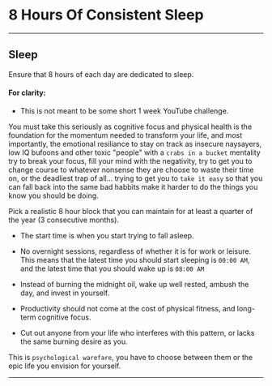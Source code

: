 # 8 Hours Of Consistent Sleep
_______________________________________________________________________________
## Sleep

Ensure that 8 hours of each day are dedicated to sleep.

#### For clarity:

- This is not meant to be some short 1 week YouTube challenge. 

You must take this seriously as cognitive focus and physical health is the 
foundation for the momentum needed to transform your life, 
and most importantly, the emotional resiliance to stay on track as 
insecure naysayers, low IQ bufoons and other toxic "people" 
with a `crabs in a bucket` mentality try to break your focus, 
fill your mind with the negativity, 
try to get you to change course to whatever nonsense they are choose to waste
their time on, or the deadliest trap of all... 
trying to get you to `take it easy` so that you can fall back into the same
bad habbits make it harder to do the things you know you should be doing.

Pick a realistic 8 hour block that you can maintain for at least a quarter
of the year (3 consecutive months).

- The start time is when you start trying to fall asleep.

- No overnight sessions, regardless of whether it is for work or leisure.
This means that the latest time you should start sleeping is `00:00 AM`,
and the latest time that you should wake up is `08:00 AM`

- Instead of burning the midnight oil, wake up well rested, 
ambush the day, and invest in yourself.

- Productivity should not come at the cost of physical fitness, 
and long-term cognitive focus.

- Cut out anyone from your life who interferes with this pattern, 
or lacks the same burning desire as you.

This is `psychological warefare`, you have to choose between them or 
the epic life you envision for yourself. 

_______________________________________________________________________________

